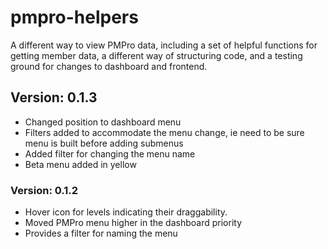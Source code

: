 # pmpro-helpers
A different way to view PMPro data, including a set of helpful functions for getting member data, a different way of structuring code, and a testing ground for changes to dashboard and frontend.

## Version: 0.1.3
- Changed position to dashboard menu
- Filters added to accommodate the menu change, ie need to be sure menu is built before adding submenus
- Added filter for changing the menu name
- Beta menu added in yellow

### Version: 0.1.2
- Hover icon for levels indicating their draggability.
- Moved PMPro menu higher in the dashboard priority
- Provides a filter for naming the menu
